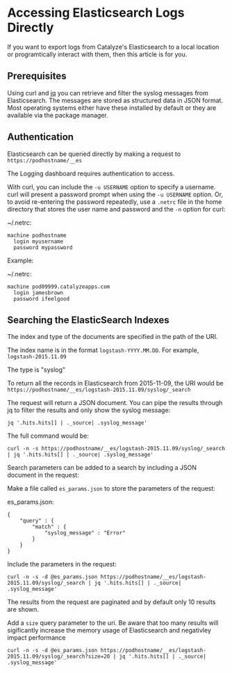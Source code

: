 # Accessing Elasticsearch Logs Directly

If you want to export logs from Catalyze's Elasticsearch to a local location or programtically interact with them, then this article is for you.

## Prerequisites

Using curl and [jq](https://stedolan.github.io/jq/) you can retrieve and filter the syslog messages from Elasticsearch.  The messages are stored as structured data in JSON format. Most operating systems either have these installed by default or they are available via the package manager.

## Authentication

Elasticsearch can be queried directly by making a request to `https://podhostname/__es`

The Logging dashboard requires authentication to access.  

With curl, you can include the `-u USERNAME` option to specify a username. curl will present a password prompt when using the `-u USERNAME` option.  Or, to avoid re-entering the password repeatedly, use a `.netrc` file in the home directory that stores the user name and password and the `-n` option for curl:

~/.netrc:
```
machine podhostname
  login myusername
  password mypassword
```

Example:

~/.netrc:
```
machine pod09999.catalyzeapps.com
  login jamesbrown
  password ifeelgood
```

## Searching the ElasticSearch Indexes

The index and type of the documents are specified in the path of the URI.

The index name is in the format `logstash-YYYY.MM.DD`.  For example, `logstash-2015.11.09`

The type is "syslog"

To return all the records in Elasticsearch from 2015-11-09, the URI would be `https://podhostname/__es/logstash-2015.11.09/syslog/_search`

The request will return a JSON document.  You can pipe the results through jq to filter the results and only show the syslog message:

`jq '.hits.hits[] | ._source| .syslog_message'`

The full command would be:

`curl -n -s https://podhostname/__es/logstash-2015.11.09/syslog/_search | jq '.hits.hits[] | ._source| .syslog_message'`

Search parameters can be added to a search by including a JSON document in the request:

Make a file called `es_params.json` to store the parameters of the request:

es_params.json:
```
{
    "query" : {
        "match" : {
            "syslog_message" : "Error"
        }
    }
}
```
Include the parameters in the request:

`curl -n -s -d @es_params.json https://podhostname/__es/logstash-2015.11.09/syslog/_search | jq '.hits.hits[] | ._source| .syslog_message'`

The results from the request are paginated and by default only 10 results are shown.

Add a `size` query parameter to the uri. Be aware that too many results will sigificantly increase the memory usage of Elasticsearch and negativley impact performance

`curl -n -s -d @es_params.json https://podhostname/__es/logstash-2015.11.09/syslog/_search?size=20 | jq '.hits.hits[] | ._source| .syslog_message'`

